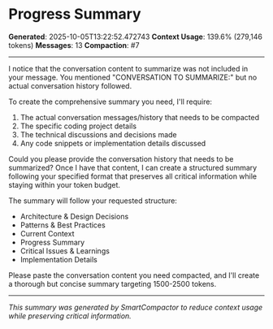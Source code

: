 # Progress Summary
**Generated**: 2025-10-05T13:22:52.472743
**Context Usage**: 139.6% (279,146 tokens)
**Messages**: 13
**Compaction**: #7

---

I notice that the conversation content to summarize was not included in your message. You mentioned "CONVERSATION TO SUMMARIZE:" but no actual conversation history followed.

To create the comprehensive summary you need, I'll require:

1. The actual conversation messages/history that needs to be compacted
2. The specific coding project details
3. The technical discussions and decisions made
4. Any code snippets or implementation details discussed

Could you please provide the conversation history that needs to be summarized? Once I have that content, I can create a structured summary following your specified format that preserves all critical information while staying within your token budget.

The summary will follow your requested structure:
- Architecture & Design Decisions  
- Patterns & Best Practices
- Current Context
- Progress Summary
- Critical Issues & Learnings
- Implementation Details

Please paste the conversation content you need compacted, and I'll create a thorough but concise summary targeting 1500-2500 tokens.

---

*This summary was generated by SmartCompactor to reduce context usage while preserving critical information.*
